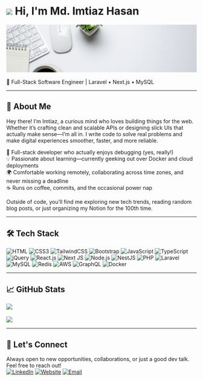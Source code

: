 <h1><img src="https://emojis.slackmojis.com/emojis/images/1531849430/4246/blob-sunglasses.gif?1531849430" width="30"/> Hi, I'm Md. Imtiaz Hasan</h1>

![Imtiaz GIF](./imtiaz.gif)

🚀 Full-Stack Software Engineer | Laravel • Next.js • MySQL  

---

## 🧠 About Me
Hey there! I’m Imtiaz, a curious mind who loves building things for the web. Whether it’s crafting clean and scalable APIs or designing slick UIs that actually make sense—I’m all in. I write code to solve real problems and make digital experiences smoother, faster, and more reliable.

🧩 Full-stack developer who actually enjoys debugging (yes, really!)  
💡 Passionate about learning—currently geeking out over Docker and cloud deployments  
🌍 Comfortable working remotely, collaborating across time zones, and never missing a deadline  
☕ Runs on coffee, commits, and the occasional power nap

Outside of code, you’ll find me exploring new tech trends, reading random blog posts, or just organizing my Notion for the 100th time.

---

## 🛠 Tech Stack

![HTML](https://img.shields.io/badge/HTML5-E34F26?style=flat-square&logo=html5&logoColor=white)
![CSS3](https://img.shields.io/badge/CSS3-1572B6?style=flat-square&logo=css3&logoColor=white)
![TailwindCSS](https://img.shields.io/badge/Tailwind_CSS-38B2AC?style=flat-square&logo=tailwind-css&logoColor=white)
![Bootstrap](https://img.shields.io/badge/Bootstrap-563D7C?style=flat-square&logo=bootstrap&logoColor=white)
![JavaScript](https://img.shields.io/badge/JavaScript-F7DF1E?style=flat-square&logo=javascript&logoColor=black)
![TypeScript](https://img.shields.io/badge/TypeScript-007ACC?style=flat-square&logo=typescript&logoColor=white)
![jQuery](https://img.shields.io/badge/jQuery-0769AD?style=flat-square&logo=jquery&logoColor=white)
![React.js](https://img.shields.io/badge/React.js-0081CB?style=flat-square&logo=react&logoColor=61DAFB)
![Next JS](https://img.shields.io/badge/Next-black?style=flat-square&logo=next.js&logoColor=white)
![Node.js](https://img.shields.io/badge/Node.js-43853D?style=flat-square&logo=node.js&logoColor=white)
![NestJS](https://img.shields.io/badge/nestjs-%23E0234E.svg?style=flat-square&logo=nestjs&logoColor=white)
![PHP](https://img.shields.io/badge/PHP-777BB4?style=flat-square&logo=php&logoColor=white)
![Laravel](https://img.shields.io/badge/Laravel-FF2D20?style=flat-square&logo=laravel&logoColor=white)
![MySQL](https://img.shields.io/badge/MySQL-005C84?style=flat-square&logo=mysql&logoColor=white)
![Redis](https://img.shields.io/badge/redis-%23DD0031.svg?&style=flat-square&logo=redis&logoColor=white)
![AWS](https://img.shields.io/badge/AWS-%23FF9900.svg?&style=flat-square&logo=amazon-aws&logoColor=white)
![GraphQL](https://img.shields.io/badge/-GraphQL-E10098?style=flat-square&logo=graphql&logoColor=white)
![Docker](https://img.shields.io/badge/Docker-0CC1F3?style=flat-square&logo=docker&logoColor=white)

---

## 📈 GitHub Stats

<img align="left" src="https://github-readme-streak-stats.herokuapp.com/?user=Imtiaz-Hasan&theme=dracula&hide_border=true" />
<br clear="left" />
<br />
<img align="left" src="https://github-readme-stats.vercel.app/api/top-langs/?username=Imtiaz-Hasan&theme=dracula&show_icons=true&hide_border=true&layout=compact" />
<br clear="left" />

---

## 💬 Let's Connect

Always open to new opportunities, collaborations, or just a good dev talk. Feel free to reach out!  
[![LinkedIn](https://img.shields.io/badge/LinkedIn-0077B5?style=flat-square&logo=linkedin&logoColor=white)](https://www.linkedin.com/in/md-imtiaz-hasan)
[![Website](https://img.shields.io/badge/Portfolio-000000?style=flat-square&logo=web&logoColor=white)](https://imtiazhasan.com)
[![Email](https://img.shields.io/badge/Email-D14836?style=flat-square&logo=gmail&logoColor=white)](mailto:imtiaz.hasan121@gmail.com)


